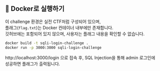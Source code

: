 ## :whale: Docker로 실행하기

이 challenge 환경은 실전 CTF처럼 구성되어 있으며,  
플래그(`flag.txt`)는 Docker 컨테이너 내부에만 존재합니다.  
깃허브에는 포함되어 있지 않으며, 사용자는 플래그 내용을 확인할 수 없습니다.

```bash
docker build -t sqli-login-challenge .
docker run -p 3000:3000 sqli-login-challenge
```

http://localhost:3000/login 으로 접속 후,
SQL Injection을 통해 admin 로그인에 성공하면 플래그가 출력됩니다.
